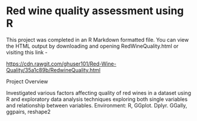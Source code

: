 # Red wine quality assessment using R

This project was completed in an R Markdown formatted file. You can view the HTML output by downloading and opening RedWineQuality.html or visiting this link - 

https://cdn.rawgit.com/ghuser101/Red-Wine-Quality/35a1c89b/RedwineQuality.html

Project Overview

Investigated various factors affecting quality of red wines in a dataset using R and exploratory data analysis techniques exploring both single variables and relationship between variables. 
Environment: R, GGplot. Dplyr. GGally, ggpairs, reshape2


